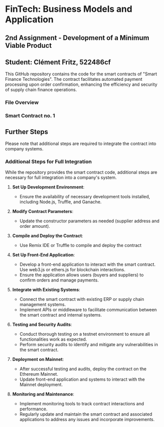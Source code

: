 # FinTech: Business Models and Application

## 2nd Assignment - Development of a Minimum Viable Product 

## Student: Clément Fritz, 522486cf

This GitHub repository contains the code for the smart contracts of "Smart Finance Technologies". The contract facilitates automated payment processing upon order confirmation, enhancing the efficiency and security of supply chain finance operations. 

### File Overview


### Smart Contract no. 1


## Further Steps
Please note that additional steps are required to integrate the contract into company systems.

### Additional Steps for Full Integration

While the repository provides the smart contract code, additional steps are necessary for full integration into a company's system.

1. **Set Up Development Environment**:
   - Ensure the availability of necessary development tools installed, including Node.js, Truffle, and Ganache.

2. **Modify Contract Parameters**:
   - Update the constructor parameters as needed (supplier address and order amount).

3. **Compile and Deploy the Contract**:
   - Use Remix IDE or Truffle to compile and deploy the contract

4. **Set Up Front-End Application**:
   - Develop a front-end application to interact with the smart contract. Use web3.js or ethers.js for blockchain interactions.
   - Ensure the application allows users (buyers and suppliers) to confirm orders and manage payments.

5. **Integrate with Existing Systems**:
   - Connect the smart contract with existing ERP or supply chain management systems.
   - Implement APIs or middleware to facilitate communication between the smart contract and internal systems.

6. **Testing and Security Audits**:
   - Conduct thorough testing on a testnet environment to ensure all functionalities work as expected.
   - Perform security audits to identify and mitigate any vulnerabilities in the smart contract.

7. **Deployment on Mainnet**:
   - After successful testing and audits, deploy the contract on the Ethereum Mainnet.
   - Update front-end application and systems to interact with the Mainnet deployment.

8. **Monitoring and Maintenance**:
   - Implement monitoring tools to track contract interactions and performance.
   - Regularly update and maintain the smart contract and associated applications to address any issues and incorporate improvements.
